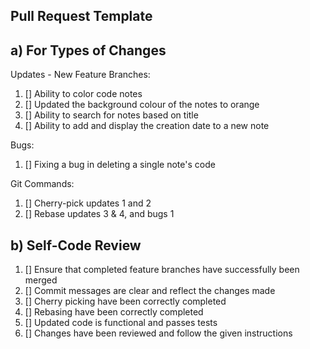 ## Pull Request Template

## a) For Types of Changes

Updates - New Feature Branches:
1. [] Ability to color code notes
2. [] Updated the background colour of the notes to orange
3. [] Ability to search for notes based on title
4. [] Ability to add and display the creation date to a new note

Bugs:
1. [] Fixing a bug in deleting a single note's code

Git Commands:
1. [] Cherry-pick updates 1 and 2
2. [] Rebase updates 3 & 4, and bugs 1


## b) Self-Code Review

1. [] Ensure that completed feature branches have successfully been merged
2. [] Commit messages are clear and reflect the changes made
3. [] Cherry picking have been correctly completed
4. [] Rebasing have been correctly completed
5. [] Updated code is functional and passes tests
6. [] Changes have been reviewed and follow the given instructions
